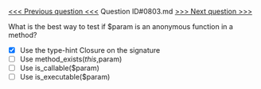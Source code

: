 [<<< Previous question <<<](0802.md)  Question ID#0803.md  [>>> Next question >>>](0804.md) 

What is the best way to test if $param is an anonymous function in a method?

- [x] Use the type-hint Closure on the signature
- [ ] Use method_exists($this,$param)
- [ ] Use is_callable($param)
- [ ] Use is_executable($param)
